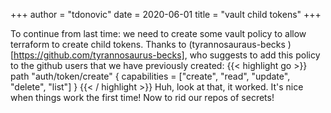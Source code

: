 +++
author = "tdonovic"
date = 2020-06-01
title = "vault child tokens"
+++

To continue from last time: we need to create some vault policy to allow
terraform to create child tokens. Thanks to (tyrannosauraus-becks
)[https://github.com/tyrannosaurus-becks], who suggests to add this
policy to the github users that we have previously created:
{{< highlight go >}}
  path "auth/token/create" {
    capabilities = ["create", "read", "update", "delete", "list"]
  }
{{< / highlight >}}
Huh, look at that, it worked.
It's nice when things work the first time! Now to rid our repos of
secrets!
